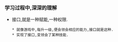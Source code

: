 ### 学习过程中,深深的理解

* 接口,就是一种赋能,一种权限.
    ```
    * 就像游戏中,每升一级,便会领会相应的能力,接口就是这种.
    * 实现了接口,变领会了某种技能.
    ```